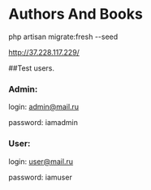 # Authors And Books


php artisan migrate:fresh --seed


http://37.228.117.229/

##Test users.
### Admin:

login: admin@mail.ru

password: iamadmin

### User:

login: user@mail.ru

password: iamuser

